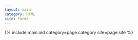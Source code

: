 ```yaml
---
layout: main
category: HTML
site: forms
---
```

{% include main.md category=page.category site=page.site %}